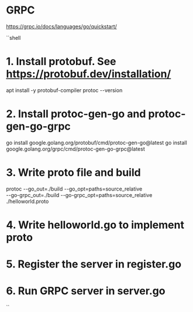 # GRPC

https://grpc.io/docs/languages/go/quickstart/

``shell 
# 1. Install protobuf. See https://protobuf.dev/installation/
apt install -y protobuf-compiler
protoc --version

# 2. Install protoc-gen-go and protoc-gen-go-grpc
go install google.golang.org/protobuf/cmd/protoc-gen-go@latest
go install google.golang.org/grpc/cmd/protoc-gen-go-grpc@latest

# 3. Write proto file and build
protoc --go_out=./build --go_opt=paths=source_relative \
--go-grpc_out=./build --go-grpc_opt=paths=source_relative \
./helloworld.proto

# 4. Write helloworld.go to implement proto
# 5. Register the server in register.go
# 6. Run GRPC server in server.go
``